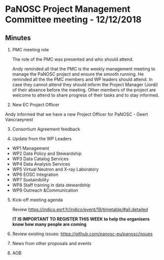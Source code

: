 PaNOSC Project Management Committee meeting - 12/12/2018
========================================================

Minutes
------
1. PMC meeting role

    The role of the PMC was presented and who should attend. 
    
    Andy reminded all that the PMC is the weekly management meeting to manage the PaNOSC project and ensure the smooth running.
    He reminded all the the PMC members and WP leaders should attend. In case they cannot attend they should inform the Project
    Manager (Jordi) of their absence before the meeting. Other members of the project are welcome to attend to share progress
    of their tasks and to stay informed.
  
2. New EC Project Officer

  Andy informed that we have a new Project Officer for PaNOSC - Geert Vancraeynest
  
3. Consortium Agreement feedback

4. Update from the WP Leaders

*    WP1 Management
*    WP2 Data Policy and Stewardship
*    WP3 Data Catalog Services
*    WP4 Data Analysis Services
*    WP5 Virtual Neutron and X-ray Laboratory
*    WP6 EOSC Integration
*    WP7 Sustainibility
*    WP8 Staff training in data stewardship
*    WP9 Outreach &Communication

5. Kick-off meeting agenda

    Review https://indico.esrf.fr/indico/event/19/timetable/#all.detailed
    
    **IT IS IMPORTANT TO REGISTER THIS WEEK to help the organisers know how many people are coming**

6. Review existing issues: https://github.com/panosc-eu/panosc/issues

7. News from other proposals and events

8. AOB

